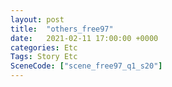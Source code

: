 ```yaml
---
layout: post
title:  "others_free97"
date:   2021-02-11 17:00:00 +0000
categories: Etc
Tags: Story Etc
SceneCode: ["scene_free97_q1_s20"]
---
```

